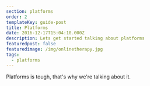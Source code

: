```yaml
---
section: platforms
order: 2
templateKey: guide-post
title: Platforms
date: 2016-12-17T15:04:10.000Z
description: Lets get started talking about platforms
featuredpost: false
featuredimage: /img/onlinetherapy.jpg
tags:
  - platforms
---
```

Platforms is tough, that's why we're talking about it.
